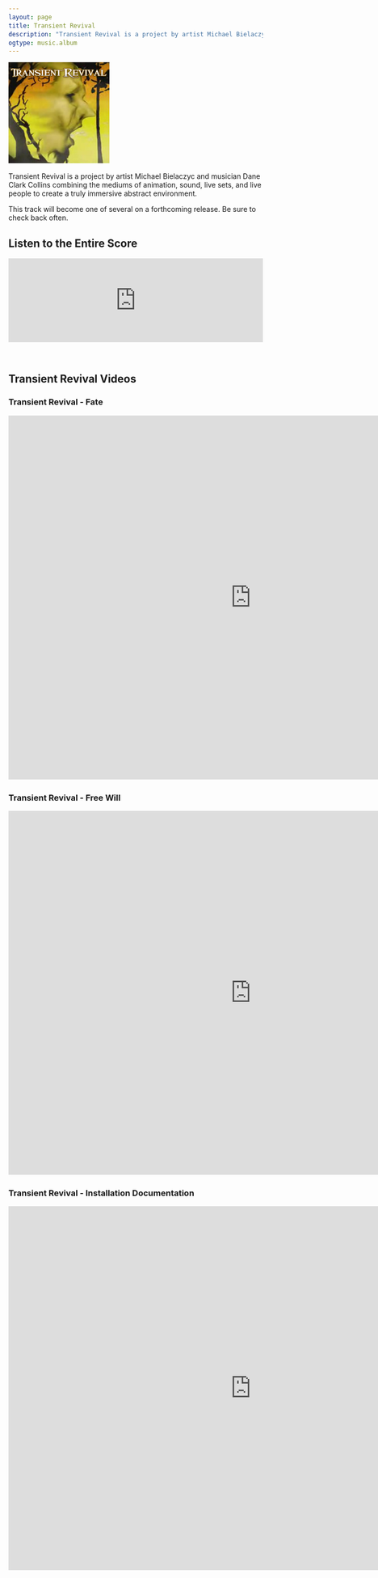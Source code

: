 ```yaml
---
layout: page
title: Transient Revival
description: "Transient Revival is a project by artist Michael Bielaczyc and musician Dane Clark Collins combining the mediums of animation, sound, live sets, and live people."
ogtype: music.album
---
```


<div class="left album cover">
  <img src="/media/covers/transient_revival.jpg" />
</div>

Transient Revival is a project by artist Michael Bielaczyc and musician Dane Clark Collins combining the mediums of animation, sound, live sets, and live people to create a truly immersive abstract environment.

This track will become one of several on a forthcoming release. Be sure to check back often.

## Listen to the Entire Score

<iframe frameborder="no" height="166" scrolling="no" src="http://w.soundcloud.com/player/?url=http%3A%2F%2Fapi.soundcloud.com%2Ftracks%2F20369089&amp;auto_play=false&amp;show_artwork=false&amp;color=dd1900" width="100%" style="margin-bottom: 2em;"></iframe>


## Transient Revival Videos

### Transient Revival - Fate

<div class="flex-video">
  <iframe allowfullscreen="" frameborder="0" height="720" src="http://www.youtube.com/embed/iPdf-eI4zYk" width="960"></iframe>
</div>

### Transient Revival - Free Will

<div class="flex-video">
  <iframe allowfullscreen="" frameborder="0" height="720" src="http://www.youtube.com/embed/6kzagR_WkkU" width="960"></iframe>
</div>

### Transient Revival - Installation Documentation

<div class="flex-video">
  <iframe allowfullscreen="" frameborder="0" height="720" src="http://www.youtube.com/embed/8ozPyXCTbnM" width="960"></iframe>
</div>

